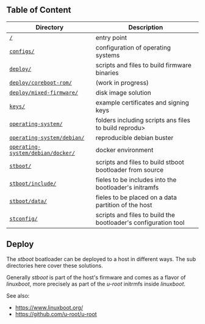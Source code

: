 ## Table of Content

| Directory                                                                                              | Description                                                    |
| ------------------------------------------------------------------------------------------------------ | -------------------------------------------------------------- |
| [`/`](../#scripts)                                                                                     | entry point                                                    |
| [`configs/`](../configs/#configs)                                                                      | configuration of operating systems                             |
| [`deploy/`](#deploy)                                                                                   | scripts and files to build firmware binaries                   |
| [`deploy/coreboot-rom/`](coreboot-rom/#deploy-coreboot-rom)                                            | (work in progress)                                             |
| [`deploy/mixed-firmware/`](mixed-firmware/#deploy-mixed-firmware)                                      | disk image solution                                            |
| [`keys/`](../keys/#keys)                                                                               | example certificates and signing keys                          |
| [`operating-system/`](../operating-system/#operating-system)                                           | folders including scripts ans files to build reprodu>          |
| [`operating-system/debian/`](../operating-system/debian/#operating-system-debian)                      | reproducible debian buster                                     |
| [`operating-system/debian/docker/`](../operating-system/debian/docker/#operating-system-debian-docker) | docker environment                                             |
| [`stboot/`](../stboot/#stboot)                                                                         | scripts and files to build stboot bootloader from source       |
| [`stboot/include/`](../stboot/include/#stboot-include)                                                 | fieles to be includes into the bootloader's initramfs          |
| [`stboot/data/`](../stboot/data/#stboot-data)                                                          | fieles to be placed on a data partition of the host            |
| [`stconfig/`](../stconfig/#stconfig)                                                                   | scripts and files to build the bootloader's configuration tool |

## Deploy

The _stboot_ boatloader can be deployed to a host in different ways. The sub directories here cover these solutions.

Generally _stboot_ is part of the host's firmware and comes as a flavor of _linuxboot_, more precisely as part of the _u-root_ initrmfs inside _linuxboot_.

See also:

- https://www.linuxboot.org/
- https://github.com/u-root/u-root
